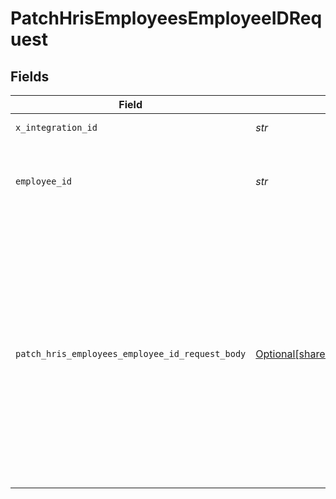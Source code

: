 # PatchHrisEmployeesEmployeeIDRequest


## Fields

| Field                                                                                                                                                                                                                                                                                                                            | Type                                                                                                                                                                                                                                                                                                                             | Required                                                                                                                                                                                                                                                                                                                         | Description                                                                                                                                                                                                                                                                                                                      | Example                                                                                                                                                                                                                                                                                                                          |
| -------------------------------------------------------------------------------------------------------------------------------------------------------------------------------------------------------------------------------------------------------------------------------------------------------------------------------- | -------------------------------------------------------------------------------------------------------------------------------------------------------------------------------------------------------------------------------------------------------------------------------------------------------------------------------- | -------------------------------------------------------------------------------------------------------------------------------------------------------------------------------------------------------------------------------------------------------------------------------------------------------------------------------- | -------------------------------------------------------------------------------------------------------------------------------------------------------------------------------------------------------------------------------------------------------------------------------------------------------------------------------- | -------------------------------------------------------------------------------------------------------------------------------------------------------------------------------------------------------------------------------------------------------------------------------------------------------------------------------- |
| `x_integration_id`                                                                                                                                                                                                                                                                                                               | *str*                                                                                                                                                                                                                                                                                                                            | :heavy_check_mark:                                                                                                                                                                                                                                                                                                               | ID of the integration you want to interact with.                                                                                                                                                                                                                                                                                 |                                                                                                                                                                                                                                                                                                                                  |
| `employee_id`                                                                                                                                                                                                                                                                                                                    | *str*                                                                                                                                                                                                                                                                                                                            | :heavy_check_mark:                                                                                                                                                                                                                                                                                                               | ID of the employee that should be updated. You can use their Kombo `id` or their ID in the remote system by prefixing it with `remote:` (e.g., `remote:12312`)                                                                                                                                                                   |                                                                                                                                                                                                                                                                                                                                  |
| `patch_hris_employees_employee_id_request_body`                                                                                                                                                                                                                                                                                  | [Optional[shared.PatchHrisEmployeesEmployeeIDRequestBody]](../../models/shared/patchhrisemployeesemployeeidrequestbody.md)                                                                                                                                                                                                       | :heavy_minus_sign:                                                                                                                                                                                                                                                                                                               | PATCH /hris/employees/:employee_id request body                                                                                                                                                                                                                                                                                  | {<br/>"first_name": "John",<br/>"last_name": "Doe",<br/>"work_email": "john.doe@acme.com",<br/>"gender": "MALE",<br/>"date_of_birth": "1986-01-01",<br/>"start_date": "2020-04-07",<br/>"job_title": "Integrations Team Lead",<br/>"home_address": {<br/>"city": "Berlin",<br/>"country": "DE",<br/>"state": "Berlin",<br/>"street_1": "Sonnenallee 63",<br/>"zip_code": "12045"<br/>}<br/>} |